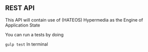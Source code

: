 ## REST API

This API will contain use of (HATEOS) Hypermedia as the Engine of Application State

You can run a tests by doing

`
gulp test
`
In terminal
